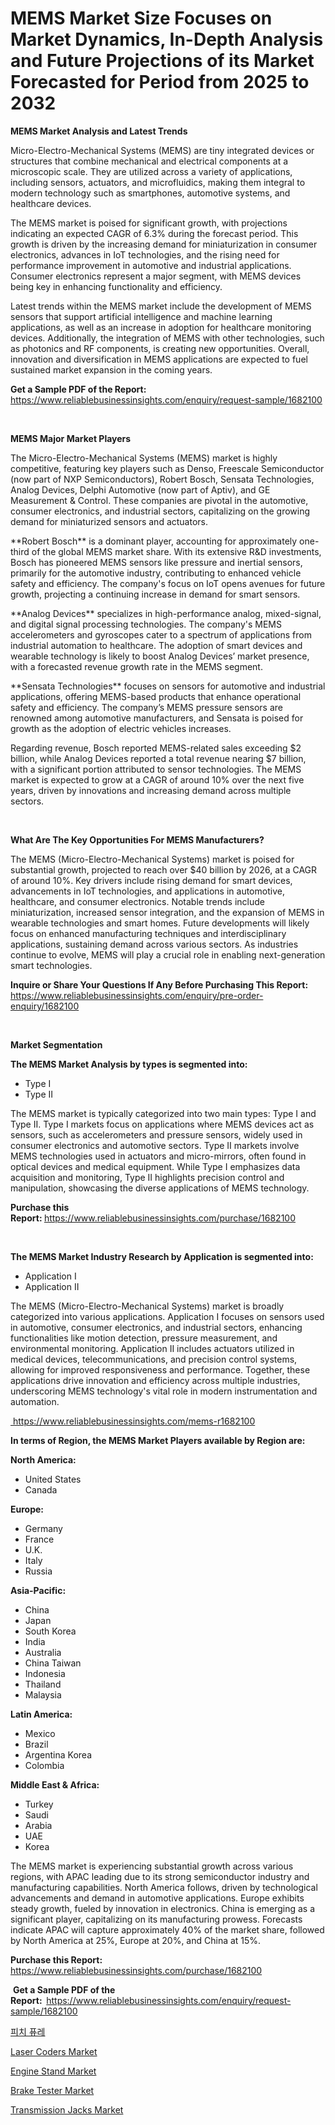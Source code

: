 <p><h1>MEMS Market Size Focuses on Market Dynamics, In-Depth Analysis and Future Projections of its Market Forecasted for Period from 2025 to 2032</h1></p><p><strong>MEMS Market Analysis and Latest Trends</strong></p>
<p><p>Micro-Electro-Mechanical Systems (MEMS) are tiny integrated devices or structures that combine mechanical and electrical components at a microscopic scale. They are utilized across a variety of applications, including sensors, actuators, and microfluidics, making them integral to modern technology such as smartphones, automotive systems, and healthcare devices.</p><p>The MEMS market is poised for significant growth, with projections indicating an expected CAGR of 6.3% during the forecast period. This growth is driven by the increasing demand for miniaturization in consumer electronics, advances in IoT technologies, and the rising need for performance improvement in automotive and industrial applications. Consumer electronics represent a major segment, with MEMS devices being key in enhancing functionality and efficiency.</p><p>Latest trends within the MEMS market include the development of MEMS sensors that support artificial intelligence and machine learning applications, as well as an increase in adoption for healthcare monitoring devices. Additionally, the integration of MEMS with other technologies, such as photonics and RF components, is creating new opportunities. Overall, innovation and diversification in MEMS applications are expected to fuel sustained market expansion in the coming years.</p></p>
<p><strong>Get a Sample PDF of the Report:&nbsp;</strong> <a href="https://www.reliablebusinessinsights.com/enquiry/request-sample/1682100?utm_campaign=97&utm_medium=2&utm_source=Github&utm_content=ia&utm_term=09042025&utm_id=mems">https://www.reliablebusinessinsights.com/enquiry/request-sample/1682100</a></p>
<p>&nbsp;</p>
<p><strong>MEMS Major Market Players</strong></p>
<p><p>The Micro-Electro-Mechanical Systems (MEMS) market is highly competitive, featuring key players such as Denso, Freescale Semiconductor (now part of NXP Semiconductors), Robert Bosch, Sensata Technologies, Analog Devices, Delphi Automotive (now part of Aptiv), and GE Measurement & Control. These companies are pivotal in the automotive, consumer electronics, and industrial sectors, capitalizing on the growing demand for miniaturized sensors and actuators.</p><p>**Robert Bosch** is a dominant player, accounting for approximately one-third of the global MEMS market share. With its extensive R&D investments, Bosch has pioneered MEMS sensors like pressure and inertial sensors, primarily for the automotive industry, contributing to enhanced vehicle safety and efficiency. The company's focus on IoT opens avenues for future growth, projecting a continuing increase in demand for smart sensors.</p><p>**Analog Devices** specializes in high-performance analog, mixed-signal, and digital signal processing technologies. The company's MEMS accelerometers and gyroscopes cater to a spectrum of applications from industrial automation to healthcare. The adoption of smart devices and wearable technology is likely to boost Analog Devices’ market presence, with a forecasted revenue growth rate in the MEMS segment.</p><p>**Sensata Technologies** focuses on sensors for automotive and industrial applications, offering MEMS-based products that enhance operational safety and efficiency. The company’s MEMS pressure sensors are renowned among automotive manufacturers, and Sensata is poised for growth as the adoption of electric vehicles increases.</p><p>Regarding revenue, Bosch reported MEMS-related sales exceeding $2 billion, while Analog Devices reported a total revenue nearing $7 billion, with a significant portion attributed to sensor technologies. The MEMS market is expected to grow at a CAGR of around 10% over the next five years, driven by innovations and increasing demand across multiple sectors.</p></p>
<p>&nbsp;</p>
<p><strong>What Are The Key Opportunities For MEMS Manufacturers?</strong></p>
<p><p>The MEMS (Micro-Electro-Mechanical Systems) market is poised for substantial growth, projected to reach over $40 billion by 2026, at a CAGR of around 10%. Key drivers include rising demand for smart devices, advancements in IoT technologies, and applications in automotive, healthcare, and consumer electronics. Notable trends include miniaturization, increased sensor integration, and the expansion of MEMS in wearable technologies and smart homes. Future developments will likely focus on enhanced manufacturing techniques and interdisciplinary applications, sustaining demand across various sectors. As industries continue to evolve, MEMS will play a crucial role in enabling next-generation smart technologies.</p></p>
<p><strong>Inquire or Share Your Questions If Any Before Purchasing This Report:</strong> <a href="https://www.reliablebusinessinsights.com/enquiry/pre-order-enquiry/1682100?utm_campaign=97&utm_medium=2&utm_source=Github&utm_content=ia&utm_term=09042025&utm_id=mems">https://www.reliablebusinessinsights.com/enquiry/pre-order-enquiry/1682100</a></p>
<p>&nbsp;</p>
<p><strong>Market Segmentation</strong></p>
<p><strong>The MEMS Market Analysis by types is segmented into:</strong></p>
<p><ul><li>Type I</li><li>Type II</li></ul></p>
<p><p>The MEMS market is typically categorized into two main types: Type I and Type II. Type I markets focus on applications where MEMS devices act as sensors, such as accelerometers and pressure sensors, widely used in consumer electronics and automotive sectors. Type II markets involve MEMS technologies used in actuators and micro-mirrors, often found in optical devices and medical equipment. While Type I emphasizes data acquisition and monitoring, Type II highlights precision control and manipulation, showcasing the diverse applications of MEMS technology.</p></p>
<p><strong>Purchase this Report:&nbsp;</strong><a href="https://www.reliablebusinessinsights.com/purchase/1682100?utm_campaign=97&utm_medium=2&utm_source=Github&utm_content=ia&utm_term=09042025&utm_id=mems">https://www.reliablebusinessinsights.com/purchase/1682100</a></p>
<p>&nbsp;</p>
<p><strong>The MEMS Market Industry Research by Application is segmented into:</strong></p>
<p><ul><li>Application I</li><li>Application II</li></ul></p>
<p><p>The MEMS (Micro-Electro-Mechanical Systems) market is broadly categorized into various applications. Application I focuses on sensors used in automotive, consumer electronics, and industrial sectors, enhancing functionalities like motion detection, pressure measurement, and environmental monitoring. Application II includes actuators utilized in medical devices, telecommunications, and precision control systems, allowing for improved responsiveness and performance. Together, these applications drive innovation and efficiency across multiple industries, underscoring MEMS technology's vital role in modern instrumentation and automation.</p></p>
<p><a href="https://www.reliablebusinessinsights.com/mems-r1682100?utm_campaign=97&utm_medium=2&utm_source=Github&utm_content=ia&utm_term=09042025&utm_id=mems">&nbsp;https://www.reliablebusinessinsights.com/mems-r1682100</a></p>
<p><strong>In terms of Region, the MEMS Market Players available by Region are:</strong></p>
<p>
    <p> <strong> North America: </strong>
        <ul>
            <li>United States</li>
            <li>Canada</li>
        </ul>
        </p> 
    <p> <strong> Europe: </strong>
        <ul>
            <li>Germany</li>
            <li>France</li>
            <li>U.K.</li>
            <li>Italy</li>
            <li>Russia</li>
        </ul>
        </p> 
    <p> <strong> Asia-Pacific: </strong>
        <ul>
            <li>China</li>
            <li>Japan</li>
            <li>South Korea</li>
            <li>India</li>
            <li>Australia</li>
            <li>China Taiwan</li>
            <li>Indonesia</li>
            <li>Thailand</li>
            <li>Malaysia</li>
        </ul>
        </p> 
    <p> <strong> Latin America: </strong>
        <ul>
            <li>Mexico</li>
            <li>Brazil</li>
            <li>Argentina Korea</li>
            <li>Colombia</li>
        </ul>
        </p> 
    <p> <strong> Middle East & Africa: </strong>
        <ul>
            <li>Turkey</li>
            <li>Saudi</li>
            <li>Arabia</li>
            <li>UAE</li>
            <li>Korea</li>
        </ul>
    </p>
    </p>
<p><p>The MEMS market is experiencing substantial growth across various regions, with APAC leading due to its strong semiconductor industry and manufacturing capabilities. North America follows, driven by technological advancements and demand in automotive applications. Europe exhibits steady growth, fueled by innovation in electronics. China is emerging as a significant player, capitalizing on its manufacturing prowess. Forecasts indicate APAC will capture approximately 40% of the market share, followed by North America at 25%, Europe at 20%, and China at 15%.</p></p>
<p><strong>Purchase this Report: </strong><a href="https://www.reliablebusinessinsights.com/purchase/1682100?utm_campaign=97&utm_medium=2&utm_source=Github&utm_content=ia&utm_term=09042025&utm_id=mems">https://www.reliablebusinessinsights.com/purchase/1682100</a></p>
<p>&nbsp;<strong>Get a Sample PDF of the Report:&nbsp;&nbsp;</strong><a href="https://www.reliablebusinessinsights.com/enquiry/request-sample/1682100?utm_campaign=97&utm_medium=2&utm_source=Github&utm_content=ia&utm_term=09042025&utm_id=mems">https://www.reliablebusinessinsights.com/enquiry/request-sample/1682100</a></p>
<p><strong></strong></p>
<p><p><a href="https://github.com/sougarounis/Market-Research-Report-List-7/blob/main/284165454063.md?utm_campaign=97&utm_medium=2&utm_source=Github&utm_content=ia&utm_term=09042025&utm_id=mems">피치 퓨레</a></p><p><a href="https://github.com/moorsdorak31/Market-Research-Report-List-1/blob/main/laser-coders-market.md?utm_campaign=97&utm_medium=2&utm_source=Github&utm_content=ia&utm_term=09042025&utm_id=mems">Laser Coders Market</a></p><p><a href="https://github.com/kuciakkukalo/Market-Research-Report-List-1/blob/main/engine-stand-market.md?utm_campaign=97&utm_medium=2&utm_source=Github&utm_content=ia&utm_term=09042025&utm_id=mems">Engine Stand Market</a></p><p><a href="https://github.com/danitkeavyx7/Market-Research-Report-List-1/blob/main/brake-tester-market.md?utm_campaign=97&utm_medium=2&utm_source=Github&utm_content=ia&utm_term=09042025&utm_id=mems">Brake Tester Market</a></p><p><a href="https://github.com/taffouasaoka/Market-Research-Report-List-1/blob/main/transmission-jacks-market.md?utm_campaign=97&utm_medium=2&utm_source=Github&utm_content=ia&utm_term=09042025&utm_id=mems">Transmission Jacks Market</a></p></p>